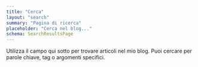 ```yaml
---
title: "Cerca"
layout: "search"
summary: "Pagina di ricerca"
placeholder: "Cerca nel blog..."
schema: SearchResultsPage
---
```


Utilizza il campo qui sotto per trovare articoli nel mio blog. Puoi cercare per parole chiave, tag o argomenti specifici.